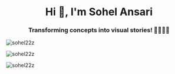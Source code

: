<h1 align="center">Hi 👋, I'm Sohel Ansari</h1>
<h3 align="center">Transforming concepts into visual stories! 🧑🏻‍💻💫</h3>

<p align="left"> 
<img src="https://komarev.com/ghpvc/?username=sohel22z&label=Profile%20views&color=0e75b6&style=flat" alt="sohel22z" />
</p>

<p><img align="left" src="https://github-readme-stats.vercel.app/api/top-langs?username=sohel22z&show_icons=true&locale=en&layout=compact" alt="sohel22z" /></p>

<br/>

<p><img align="center" src="https://github-readme-streak-stats.herokuapp.com/?user=sohel22z&" alt="sohel22z" /></p>

